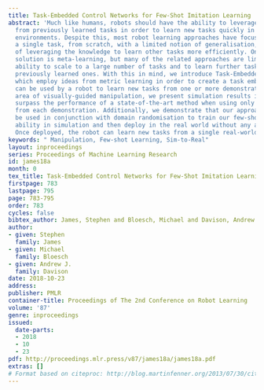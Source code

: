```yaml
---
title: Task-Embedded Control Networks for Few-Shot Imitation Learning
abstract: 'Much like humans, robots should have the ability to leverage knowledge
  from previously learned tasks in order to learn new tasks quickly in new and unfamiliar
  environments. Despite this, most robot learning approaches have focused on learning
  a single task, from scratch, with a limited notion of generalisation, and no way
  of leveraging the knowledge to learn other tasks more efficiently. One possible
  solution is meta-learning, but many of the related approaches are limited in their
  ability to scale to a large number of tasks and to learn further tasks without forgetting
  previously learned ones. With this in mind, we introduce Task-Embedded Control Networks,
  which employ ideas from metric learning in order to create a task embedding that
  can be used by a robot to learn new tasks from one or more demonstrations. In the
  area of visually-guided manipulation, we present simulation results in which we
  surpass the performance of a state-of-the-art method when using only visual information
  from each demonstration. Additionally, we demonstrate that our approach can also
  be used in conjunction with domain randomisation to train our few-shot learning
  ability in simulation and then deploy in the real world without any additional training.
  Once deployed, the robot can learn new tasks from a single real-world demonstration. '
keywords: " Manipulation, Few-shot Learning, Sim-to-Real"
layout: inproceedings
series: Proceedings of Machine Learning Research
id: james18a
month: 0
tex_title: Task-Embedded Control Networks for Few-Shot Imitation Learning
firstpage: 783
lastpage: 795
page: 783-795
order: 783
cycles: false
bibtex_author: James, Stephen and Bloesch, Michael and Davison, Andrew J.
author:
- given: Stephen
  family: James
- given: Michael
  family: Bloesch
- given: Andrew J.
  family: Davison
date: 2018-10-23
address: 
publisher: PMLR
container-title: Proceedings of The 2nd Conference on Robot Learning
volume: '87'
genre: inproceedings
issued:
  date-parts:
  - 2018
  - 10
  - 23
pdf: http://proceedings.mlr.press/v87/james18a/james18a.pdf
extras: []
# Format based on citeproc: http://blog.martinfenner.org/2013/07/30/citeproc-yaml-for-bibliographies/
---
```

